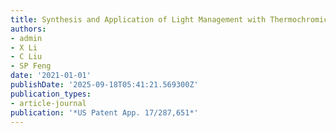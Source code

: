 ```yaml
---
title: Synthesis and Application of Light Management with Thermochromic Hydrogel Microparticles
authors:
- admin
- X Li
- C Liu
- SP Feng
date: '2021-01-01'
publishDate: '2025-09-18T05:41:21.569300Z'
publication_types:
- article-journal
publication: '*US Patent App. 17/287,651*'
---
```


